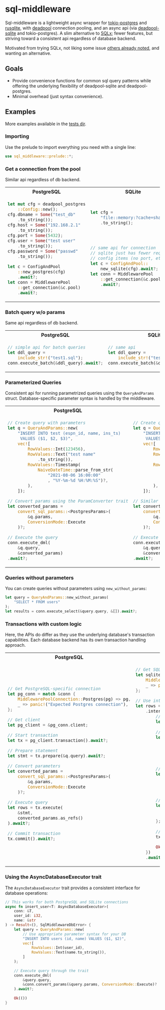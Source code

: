 # sql-middleware

Sql-middleware is a lightweight async wrapper for [tokio-postgres](https://crates.io/crates/tokio-postgres) and [rusqlite](https://crates.io/crates/rusqlite), with [deadpool](https://github.com/deadpool-rs/deadpool) connection pooling, and an async api (via [deadpool-sqlite](https://github.com/deadpool-rs/deadpool) and tokio-postgres). A slim alternative to [SQLx](https://crates.io/crates/sqlx); fewer features, but striving toward a consistent api regardless of database backend.

Motivated from trying SQLx, not liking some issue [others already noted](https://www.reddit.com/r/rust/comments/16cfcgt/seeking_advice_considering_abandoning_sqlx_after/?rdt=44192), and wanting an alternative. 

## Goals
* Provide convenience functions for common sql query patterns while offering the underlying flexibility of deadpool-sqlite and deadpool-postgres.
* Minimal overhead (just syntax convenience).

## Examples

More examples available in the [tests dir](../tests/).

### Importing

Use the prelude to import everything you need with a single line:

```rust
use sql_middleware::prelude::*;
```

### Get a connection from the pool

Similar api regardless of db backend.

<table>
<tr>
<th>
PostgreSQL
</th>
<th>
SQLite
</th>
</tr>
<tr>
<td>

```rust
let mut cfg = deadpool_postgres
    ::Config::new();
cfg.dbname = Some("test_db"
    .to_string());
cfg.host = Some("192.168.2.1"
    .to_string());
cfg.port = Some(5432);
cfg.user = Some("test user"
    .to_string());
cfg.password = Some("passwd"
    .to_string());

let c = ConfigAndPool
    ::new_postgres(cfg)
    .await?;
let conn = MiddlewarePool
    ::get_connection(&c.pool)
    .await?;

```

</td>
<td>

```rust
let cfg = 
    "file::memory:?cache=shared"
    .to_string();




// same api for connection
// sqlite just has fewer required 
// config items (no port, etc.)
let c = ConfigAndPool::
    new_sqlite(cfg).await?;
let conn = MiddlewarePool
    ::get_connection(&c.pool)
    .await?;


```

</td>
</tr>
</table>

### Batch query w/o params

Same api regardless of db backend.

<table>
<tr>
<th>
PostgreSQL
</th>
<th>
SQLite
</th>
</tr>
<tr>
<td>

```rust
// simple api for batch queries
let ddl_query =
    include_str!("test1.sql");
conn.execute_batch(&ddl_query).await?;
```

</td>
<td>

```rust
// same api
let ddl_query = 
    include_str!("test1.sql");
conn.execute_batch(&ddl_query).await?;
```

</td>
</td>
</tr>
</table>

### Parameterized Queries

Consistent api for running parametrized queries using the `QueryAndParams` struct. Database-specific parameter syntax is handled by the middleware.

<table>
<tr>
<th>
PostgreSQL
</th>
<th>
SQLite
</th>
</tr>
<tr>
<td>

```rust
// Create query with parameters
let q = QueryAndParams::new(
    "INSERT INTO test (espn_id, name, ins_ts) 
     VALUES ($1, $2, $3)",
    vec![
        RowValues::Int(123456),
        RowValues::Text("test name"
            .to_string()),
        RowValues::Timestamp(
            NaiveDateTime::parse_from_str(
                "2021-08-06 16:00:00"
                , "%Y-%m-%d %H:%M:%S")?,
        ),
    ]);

// Convert params using the ParamConverter trait
let converted_params = 
    convert_sql_params::<PostgresParams>(
        &q.params,
        ConversionMode::Execute
    )?;

// Execute the query
conn.execute_dml(
    &q.query, 
    &converted_params)
.await?;
```

</td>
<td>

```rust
// Create query with parameters
let q = QueryAndParams::new(
    "INSERT INTO test (espn_id, name, ins_ts) 
     VALUES (?1, ?2, ?3)",
    vec![
        RowValues::Int(123456),
        RowValues::Text("test name"
            .to_string()),
        RowValues::Timestamp(
            NaiveDateTime::parse_from_str(
                "2021-08-06 16:00:00"
                , "%Y-%m-%d %H:%M:%S")?,
        ),
    ]);

// Similar API for parameter conversion
let converted_params = 
    convert_sql_params::<SqliteParamsExecute>(
        &q.params,
        ConversionMode::Execute
    )?;

// Execute the query
conn.execute_dml(
    &q.query, 
    &converted_params)
.await?;
```

</td>
</td>
</tr>
</table>

### Queries without parameters

You can create queries without parameters using `new_without_params`:

```rust
let query = QueryAndParams::new_without_params(
    "SELECT * FROM users"
);
let results = conn.execute_select(&query.query, &[]).await?;
```

### Transactions with custom logic

Here, the APIs do differ as they use the underlying database's transaction capabilities. Each database backend has its own transaction handling approach.

<table>
<tr>
<th>
PostgreSQL
</th>
<th>
SQLite
</th>
</tr>
<tr>
<td>

```rust
// Get PostgreSQL-specific connection
let pg_conn = match &conn {
    MiddlewarePoolConnection::Postgres(pg) => pg,
    _ => panic!("Expected Postgres connection"),
};

// Get client
let pg_client = &pg_conn.client;

// Start transaction
let tx = pg_client.transaction().await?;

// Prepare statement
let stmt = tx.prepare(&q.query).await?;

// Convert parameters
let converted_params = 
    convert_sql_params::<PostgresParams>(
        &q.params,
        ConversionMode::Execute
    )?;

// Execute query
let rows = tx.execute(
    &stmt, 
    converted_params.as_refs()
).await?;

// Commit transaction
tx.commit().await?;
```

</td>
<td>

```rust
// Get SQLite-specific connection
let sqlite_conn = match &conn {
    MiddlewarePoolConnection::Sqlite(sqlite) => sqlite,
    _ => panic!("Expected SQLite connection"),
};

// Use interact for async transaction handling
let rows = sqlite_conn
    .interact(move |conn| {
        // Start transaction
        let tx = conn.transaction()?;
        
        // Convert parameters
        let converted_params = 
            convert_sql_params::<SqliteParamsExecute>(
                &q.params,
                ConversionMode::Execute
            )?;
            
        // Create parameter references
        let param_refs: Vec<&dyn ToSql> =
            converted_params.0.iter()
                .map(|v| v as &dyn ToSql)
                .collect();
        
        // Prepare and execute
        let rows = {
            let mut stmt = tx.prepare(&q.query)?;
            stmt.execute(&param_refs[..])?
        };
        
        // Commit transaction
        tx.commit()?;
        
        Ok::<_, SqlMiddlewareDbError>(rows)
    })
    .await?;
```

</td>
</tr>
</table>

### Using the AsyncDatabaseExecutor trait

The `AsyncDatabaseExecutor` trait provides a consistent interface for database operations:

```rust
// This works for both PostgreSQL and SQLite connections
async fn insert_user<T: AsyncDatabaseExecutor>(
    conn: &T,
    user_id: i32,
    name: &str
) -> Result<(), SqlMiddlewareDbError> {
    let query = QueryAndParams::new(
        // Use appropriate parameter syntax for your DB
        "INSERT INTO users (id, name) VALUES ($1, $2)",
        vec![
            RowValues::Int(user_id),
            RowValues::Text(name.to_string()),
        ]
    );
    
    // Execute query through the trait
    conn.execute_dml(
        &query.query,
        &conn.convert_params(&query.params, ConversionMode::Execute)?
    ).await?;
    
    Ok(())
}
```